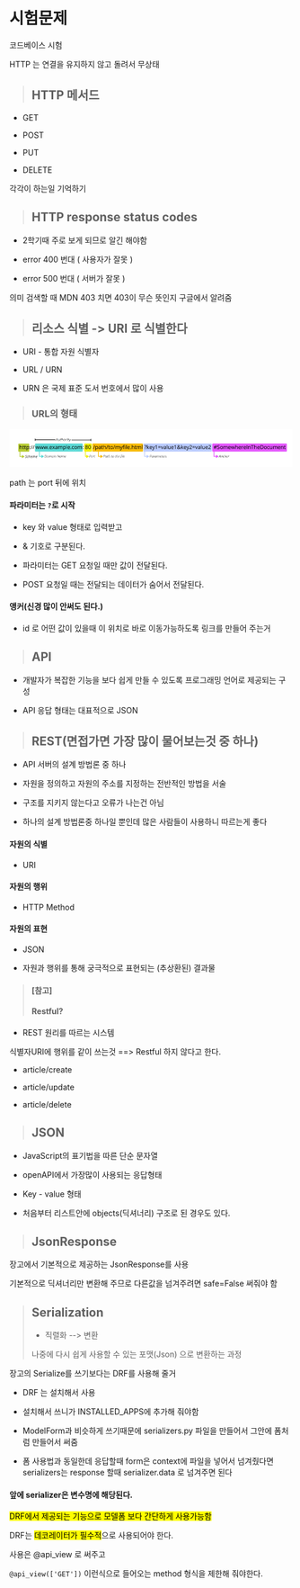 # 시험문제

코드베이스 시험

HTTP 는 연결을 유지하지 않고 돌려서 무상태

> ## HTTP 메서드

- GET

- POST

- PUT

- DELETE

각각이 하는일 기억하기

> ## HTTP response status codes

- 2학기때 주로 보게 되므로 알긴 해야함

- error 400 번대 ( 사용자가 잘못 )

- error 500 번대 ( 서버가 잘못 )

의미 검색할 때 MDN 403 치면 403이 무슨 뜻인지 구글에서 알려줌

> ## 리소스 식별 -> URI 로 식별한다

- URI - 통합 자원 식별자

- URL / URN

- URN 은 국제 표준 도서 번호에서 많이 사용

> ### URL의 형태

![](시험문제_assets/2023-04-13-14-38-08-image.png)

path 는 port 뒤에 위치

#### 파라미터는 `?`로 시작

- key 와 value 형태로 입력받고 

- & 기호로 구분된다.

- 파라미터는 GET 요청일 때만 값이 전달된다.

- POST 요청일 때는 전달되는 데이터가 숨어서 전달된다.

#### 앵커(신경 많이 안써도 된다.)

- id 로 어떤 값이 있을때 이 위치로 바로 이동가능하도록 링크를 만들어 주는거

> ## API

- 개발자가 복잡한 기능을 보다 쉽게 만들 수 있도록 프로그래밍 언어로 제공되는 구성

- API 응답 형태는 대표적으로 JSON

> ## REST(면접가면 가장 많이 물어보는것 중 하나)

- API 서버의 설계 방법론 중 하나

- 자원을 정의하고 자원의 주소를 지정하는 전반적인 방법을 서술

- 구조를 지키지 않는다고 오류가 나는건 아님 

- 하나의 설계 방법론중 하나일 뿐인데 많은 사람들이 사용하니 따르는게 좋다

#### 자원의 식별

- URI

#### 자원의 행위

- HTTP Method

#### 자원의 표현

- JSON

- 자원과 행위를 통해 궁극적으로 표현되는 (추상환된) 결과물

> #### [참고]
> 
> #### Restful?

- REST 원리를 따르는 시스템

식별자URI에 행위를 같이 쓰는것 ==> Restful 하지 않다고 한다.

- article/create

- article/update

- article/delete

> ## JSON

- JavaScript의 표기법을 따른 단순 문자열

- openAPI에서 가장많이 사용되는 응답형태

- Key - value 형태

- 처음부터 리스트안에 objects(딕셔너리) 구조로 된 경우도 있다.

> ## JsonResponse

장고에서 기본적으로 제공하는 JsonResponse를 사용

기본적으로 딕셔너리만 변환해 주므로 다른값을 넘겨주려면 safe=False 써줘야 함

> ## Serialization
> 
> - 직렬화 --> 변환
> 
> 나중에 다시 쉽게 사용할 수 있는 포맷(Json) 으로 변환하는 과정

장고의 Serialize를 쓰기보다는 DRF를 사용해 줄거

- DRF 는 설치해서 사용

- 설치해서 쓰니가 INSTALLED_APPS에 추가해 줘야함

- ModelForm과 비슷하게 쓰기때문에 serializers.py 파일을 만들어서 그안에 폼처럼 만들어서 써줌

- 폼 사용법과 동일한데 응답할때 form은 context에 파일을 넣어서 넘겨줬다면 serializers는 response 할때 serializer.data 로 넘겨주면 된다

#### 앞에 serializer은 변수명에 해당된다.

<mark>DRF에서 제공되는 기능으로 모델폼 보다 간단하게 사용가능함</mark>

DRF는 <mark>데코레이터가 필수적</mark>으로 사용되어야 한다.

사용은 @api_view 로 써주고

`@api_view(['GET'])` 이런식으로 들어오는 method 형식을 제한해 줘야한다.
